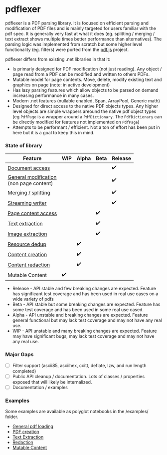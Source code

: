 # pdflexer

pdflexer is a PDF parsing library. It is focused on efficient parsing and modification of PDF files and is mainly targeted for users familiar with the pdf spec. It is generally very fast at what it does (eg. splitting / merging / text extract shows multiple times better performance than alternatives). The parsing logic was implemented from scratch but some higher level functionality (eg. filters) were ported from the [pdf.js](https://github.com/mozilla/pdf.js) project.

pdflexer differs from existing .net libraries in that it:

- Is primarly designed for PDF modification (not just reading). Any object / page read from a PDF can be modified and written to others PDFs.
- Mutable model for page contents. Move, delete, modify existing text and graphics on page (note: in active development)
- Has lazy parsing features which allow objects to be parsed on demand increasing performance in many cases.
- Modern .net features (nullable enabled, Span, ArrayPool, Generic math)
- Designed for direct access to the native PDF objects types. Any higher level objects are simple wrappers areound the native pdf object types (eg `PdfPage` is a wrapper around a `PdfDictionary`. The `PdfDictionary` can be directly modified for features not implemented on `PdfPage`)
- Attempts to be performant / efficient. Not a ton of effort has been put in here but it is a goal to keep this in mind.

### State of library

| Feature                                                                            | WIP                | Alpha              | Beta               | Release            |
| ---------------------------------------------------------------------------------- | ------------------ | ------------------ | ------------------ | ------------------ |
| [Document access](docs/basics.md)                                                  |                    |                    |                    | :heavy_check_mark: |
| [General modification](docs/basics.md#modifying-documents) <br> (non page content) |                    |                    |                    | :heavy_check_mark: |
| [Merging / splitting](docs/merge_split.md)                                         |                    |                    |                    | :heavy_check_mark: |
| [Streaming writer](docs/streaming_writer.md)                                       |                    |                    |                    | :heavy_check_mark: |
| [Page content access](docs/page_content.md)                                        |                    |                    | :heavy_check_mark: |                    |
| [Text extraction](docs/text_extraction.md)                                         |                    |                    | :heavy_check_mark: |                    |
| [Image extraction](docs/image_extraction.md)                                       |                    |                    | :heavy_check_mark: |                    |
| [Resource dedup](docs/streaming_writer.md#resource-deduplication)                  |                    | :heavy_check_mark: |                    |                    |
| [Content creation ](docs/content_creation.md)                                      |                    | :heavy_check_mark: |                    |                    |
| [Content redaction ](docs/redaction.md)                                            |                    | :heavy_check_mark: |                    |                    |
| Mutable Content                                                                    | :heavy_check_mark: |                    |                    |                    |

- Release - API stable and few breaking changes are expected. Feature has significant test coverage and has been used in real use cases on a wide variety of pdfs
- Beta - API stable but some breaking changes are expected. Feature has some test coverage and has been used in some real use cased.
- Alpha - API unstable and breaking changes are expected. Feature general functional but may lack test coverage and may not have any real use.
- WIP - API unstable and many breaking changes are expected. Feature may have significant bugs, may lack test coverage and may not have any real use.

### Major Gaps

- [ ] Filter support (ascii85, asciihex, ccitt, deflate, lzw, and run length completed)
- [ ] Public API cleanup / documentation. Lots of classes / properties exposed that will likely be internalized.
- [ ] Documentation / examples

### Examples

Some examples are available as polyglot notebooks in the /examples/ folder.

- [General pdf loading](examples/loading.ipynb)
- [PDF creation](examples/pdf-creation.ipynb)
- [Text Extraction](examples/text-extraction.ipynb)
- [Redaction](examples/redaction.ipynb)
- [Mutable Content](examples/mutable-content.ipynb)
